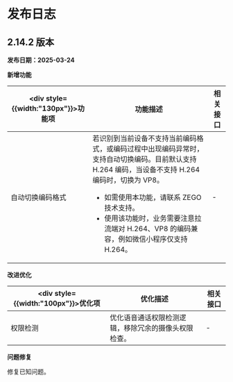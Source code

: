 # 发布日志

## 2.14.2 版本

**发布日期：2025-03-24**

**新增功能**

| <div style={{width:"130px"}}>功能项</div>  | 功能描述 | 相关接口 |
| ------------------------------  | ---- | ----- |
| 自动切换编码格式 | 若识别到当前设备不支持当前编码格式，或编码过程中出现编码异常时，支持自动切换编码。目前默认支持 H.264 编码，当设备不支持 H.264 编码时，切换为 VP8。<Note title="说明"><ul><li>如需使用本功能，请联系 ZEGO 技术支持。</li><li>使用该功能时，业务需要注意拉流端对 H.264、VP8 的编码兼容，例如微信小程序仅支持 H.264。 </li></ul></Note> | - |

**改进优化**

| <div style={{width:"100px"}}>优化项</div>  | 优化描述 | 相关接口 |
| -----  | ---- | ----- |
| 权限检测 | 优化语音通话权限检测逻辑，移除冗余的摄像头权限检查。 | - |

**问题修复**

修复已知问题。